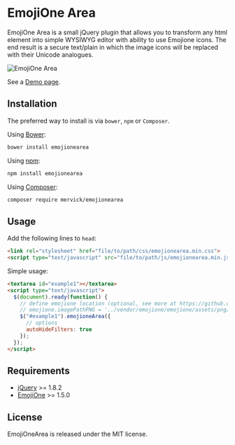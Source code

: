 # EmojiOne Area

EmojiOne Area is a small jQuery plugin that allows you to transform any html element into simple WYSIWYG editor with 
ability to use Emojione icons. 
The end result is a secure text/plain in which the image icons will be replaced with their Unicode analogues.


![EmojiOne Area](http://mervick.github.io/emojionearea/images/screen.png)

See a [Demo page](http://mervick.github.io/emojionearea/).

## Installation

The preferred way to install is via `bower`, `npm` or `Composer`.

Using [Bower](http://bower.io/):
```bash
bower install emojionearea
```
Using [npm](https://www.npmjs.com/):
```bash
npm install emojionearea
```
Using [Composer](https://getcomposer.org/):
```bash
composer require mervick/emojionearea
```

## Usage

Add the following lines to `head`:
```html
<link rel="stylesheet" href="file/to/path/css/emojionearea.min.css">
<script type="text/javascript" src="file/to/path/js/emojionearea.min.js"></script>
```
Simple usage:

```html
<textarea id="example1"></textarea>
<script type="text/javascript">
  $(document).ready(function() {
    // define emojione location (optional, see more at https://github.com/Ranks/emojione)
    // emojione.imagePathPNG = '../vendor/emojione/emojione/assets/png/';
    $("#example1").emojioneArea({
      // options
      autoHideFilters: true
    });
  });
</script>
```

## Requirements

- [jQuery](https://jquery.com/) >= 1.8.2
- [EmojiOne](https://github.com/Ranks/emojione) >= 1.5.0

## License

EmojiOneArea is released under the MIT license.
